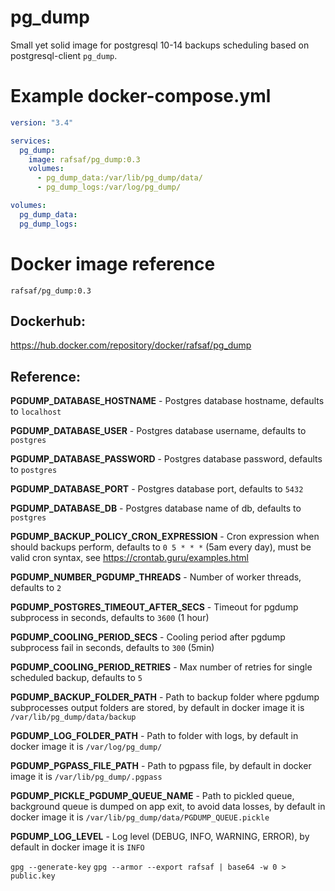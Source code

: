 # pg_dump

Small yet solid image for postgresql 10-14 backups scheduling based on postgresql-client `pg_dump`.

# Example docker-compose.yml

```yml
version: "3.4"

services:
  pg_dump:
    image: rafsaf/pg_dump:0.3
    volumes:
      - pg_dump_data:/var/lib/pg_dump/data/
      - pg_dump_logs:/var/log/pg_dump/

volumes:
  pg_dump_data:
  pg_dump_logs:
```

# Docker image reference

`rafsaf/pg_dump:0.3`

## Dockerhub:

https://hub.docker.com/repository/docker/rafsaf/pg_dump

## Reference:

**PGDUMP_DATABASE_HOSTNAME** - Postgres database hostname, defaults to `localhost`

**PGDUMP_DATABASE_USER** - Postgres database username, defaults to `postgres`

**PGDUMP_DATABASE_PASSWORD** - Postgres database password, defaults to `postgres`

**PGDUMP_DATABASE_PORT** - Postgres database port, defaults to `5432`

**PGDUMP_DATABASE_DB** - Postgres database name of db, defaults to `postgres`

**PGDUMP_BACKUP_POLICY_CRON_EXPRESSION** - Cron expression when should backups perform, defaults to `0 5 * * *` (5am every day), must be valid cron syntax, see https://crontab.guru/examples.html

**PGDUMP_NUMBER_PGDUMP_THREADS** - Number of worker threads, defaults to `2`

**PGDUMP_POSTGRES_TIMEOUT_AFTER_SECS** - Timeout for pgdump subprocess in seconds, defaults to `3600` (1 hour)

**PGDUMP_COOLING_PERIOD_SECS** - Cooling period after pgdump subprocess fail in seconds, defaults to `300` (5min)

**PGDUMP_COOLING_PERIOD_RETRIES** - Max number of retries for single scheduled backup, defaults to `5`

**PGDUMP_BACKUP_FOLDER_PATH** - Path to backup folder where pgdump subprocesses output folders are stored, by default in docker image it is `/var/lib/pg_dump/data/backup`

**PGDUMP_LOG_FOLDER_PATH** - Path to folder with logs, by default in docker image it is `/var/log/pg_dump/`

**PGDUMP_PGPASS_FILE_PATH** - Path to pgpass file, by default in docker image it is `/var/lib/pg_dump/.pgpass`

**PGDUMP_PICKLE_PGDUMP_QUEUE_NAME** - Path to pickled queue, background queue is dumped on app exit, to avoid data losses, by default in docker image it is `/var/lib/pg_dump/data/PGDUMP_QUEUE.pickle`

**PGDUMP_LOG_LEVEL** - Log level (DEBUG, INFO, WARNING, ERROR), by default in docker image it is `INFO`


`gpg --generate-key`
`gpg --armor --export rafsaf | base64 -w 0 > public.key`